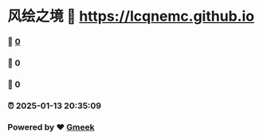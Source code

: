 # 风绘之境 :link: https://lcqnemc.github.io 
### :page_facing_up: [0](https://lcqnemc.github.io/tag.html) 
### :speech_balloon: 0 
### :hibiscus: 0 
### :alarm_clock: 2025-01-13 20:35:09 
### Powered by :heart: [Gmeek](https://github.com/Meekdai/Gmeek)
